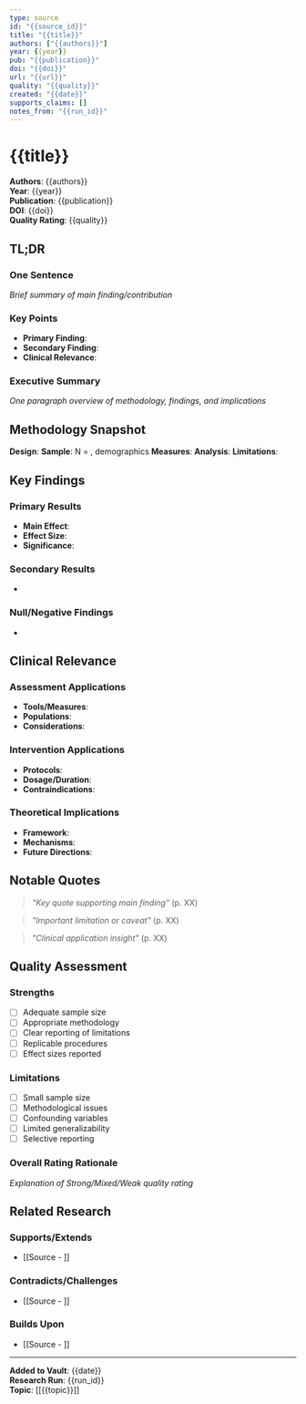 ```yaml
---
type: source
id: "{{source_id}}"
title: "{{title}}"
authors: ["{{authors}}"]
year: {{year}}
pub: "{{publication}}"
doi: "{{doi}}"
url: "{{url}}"
quality: "{{quality}}"
created: "{{date}}"
supports_claims: []
notes_from: "{{run_id}}"
---
```


# {{title}}

**Authors**: {{authors}}  
**Year**: {{year}}  
**Publication**: {{publication}}  
**DOI**: {{doi}}  
**Quality Rating**: {{quality}}

## TL;DR

### One Sentence
*Brief summary of main finding/contribution*

### Key Points
- **Primary Finding**: 
- **Secondary Finding**: 
- **Clinical Relevance**: 

### Executive Summary
*One paragraph overview of methodology, findings, and implications*

## Methodology Snapshot

**Design**: 
**Sample**: N = , demographics
**Measures**: 
**Analysis**: 
**Limitations**: 

## Key Findings

### Primary Results
- **Main Effect**: 
- **Effect Size**: 
- **Significance**: 

### Secondary Results
- 

### Null/Negative Findings
- 

## Clinical Relevance

### Assessment Applications
- **Tools/Measures**: 
- **Populations**: 
- **Considerations**: 

### Intervention Applications
- **Protocols**: 
- **Dosage/Duration**: 
- **Contraindications**: 

### Theoretical Implications
- **Framework**: 
- **Mechanisms**: 
- **Future Directions**: 

## Notable Quotes

> *"Key quote supporting main finding"* (p. XX)

> *"Important limitation or caveat"* (p. XX)

> *"Clinical application insight"* (p. XX)

## Quality Assessment

### Strengths
- [ ] Adequate sample size
- [ ] Appropriate methodology
- [ ] Clear reporting of limitations
- [ ] Replicable procedures
- [ ] Effect sizes reported

### Limitations
- [ ] Small sample size
- [ ] Methodological issues
- [ ] Confounding variables
- [ ] Limited generalizability
- [ ] Selective reporting

### Overall Rating Rationale
*Explanation of Strong/Mixed/Weak quality rating*

## Related Research

### Supports/Extends
- [[Source - ]]

### Contradicts/Challenges
- [[Source - ]]

### Builds Upon
- [[Source - ]]

---

**Added to Vault**: {{date}}  
**Research Run**: {{run_id}}  
**Topic**: [[{{topic}}]]